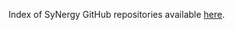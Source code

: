 Index of SyNergy GitHub repositories available [here](https://munich-cluster-for-systems-neurology.github.io/SyNergy-GitHub-Index/).
